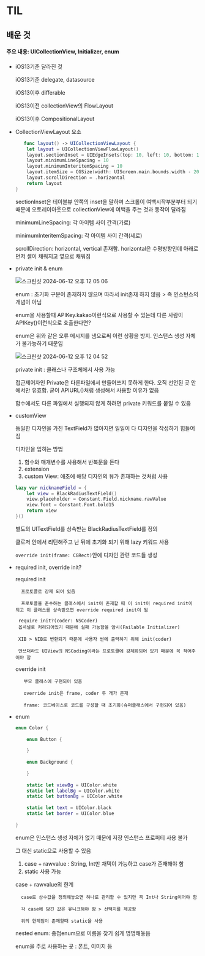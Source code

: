 # TIL

## 배운 것

#### 주요 내용: UICollectionView, Initializer, enum

* iOS13기준 달라진 것

    iOS13기준 delegate, datasource

    iOS13이후 differable 

    iOS13이전 collectionView의 FlowLayout

    iOS13이후 CompositionalLayout
  
* CollectionViewLayout 요소

    ```swift
       func layout() -> UICollectionViewLayout {
        let layout = UICollectionViewFlowLayout()
        layout.sectionInset = UIEdgeInsets(top: 10, left: 10, bottom: 10, right: 0)
        layout.minimumLineSpacing = 10 
        layout.minimumInteritemSpacing = 10
        layout.itemSize = CGSize(width: UIScreen.main.bounds.width - 20, height: 80)
        layout.scrollDirection = .horizontal
        return layout
    }
    ```

    sectionInset은 테이블뷰 안쪽의 inset을 말하며 스크롤이 여백시작부분부터 되기 때문에 오토레이아웃으로 collectionView에 여백을 주는 것과 동작이 달라짐

    minimumLineSpacing: 각 아이템 사이 간격(가로)
    
    minimumInteritemSpacing: 각 아이템 사이 간격(세로)

    scrollDirection: horizontal, vertical 존재함. horizontal은 수평방향인데 아래로 먼저 셀이 채워지고 옆으로 채워짐

* private init & enum
  

    ![스크린샷 2024-06-12 오후 12 05 06](https://github.com/dream7739/TIL/assets/24262395/496b4d86-9f12-4cae-9f8f-b4f254c6bd3e)

    enum : 초기화 구문이 존재하지 않으며 따라서 init존재 하지 않음 > 즉 인스턴스의 개념이 아님

    enum을 사용할때 APIKey.kakao이런식으로 사용할 수 있는데 다른 사람이 APIKey()이런식으로 호출한다면?

    enum은 위와 같은 오류 메시지를 냄으로써 이런 상황을 방지. 인스턴스 생성 자체가 불가능하기 때문임

    ![스크린샷 2024-06-12 오후 12 04 52](https://github.com/dream7739/TIL/assets/24262395/cb6b6b3d-43dd-44a9-9da3-cbf0556c828b)

    private init : 클래스나 구조체에서 사용 가능

    접근제어자인 Private은 다른파일에서 만들어쓰지 못하게 한다. 오직 선언된 곳 안에서만 유효함. 굳이 APIURL()처럼 생성해서 사용할 이유가 없음

    함수에서도 다른 파일에서 실행되지 않게 하려면 private 키워드를 붙일 수 있음

* customView

    동일한 디자인을 가진 TextField가 많아지면 일일이 다 디자인을 작성하기 힘들어짐

    디자인을 입히는 방법
    1. 함수와 매개변수를 사용해서 반복문을 돈다
    2. extension
    3. custom View: 애초에 해당 디자인의 뷰가 존재하는 것처럼 사용

    
    ```swift
    lazy var nicknameField = {
        let view = BlackRadiusTextField()
        view.placeholder = Constant.Field.nickname.rawValue
        view.font = Constant.Font.bold15
        return view
    }()
    ```

    별도의 UITextField를 상속받는 BlackRadiusTextField를 정의

    클로저 안에서 리턴해주고 난 뒤에 초기화 되기 위해 lazy 키워드 사용

    `override init(frame: CGRect)`안에 디자인 관련 코드들 생성

* required init, override init?

    required init
    
        프로토콜로 강제 되어 있음

        프로토콜을 준수하는 클래스에서 init이 존재할 때 이 init이 required init이 되고 이 클래스를 상속받으면 override required init이 됨

       require init?(coder: NSCoder)
       옵셔널로 처리되어있기 때문에 실패 가능함을 암시(Failable Initializer)

       XIB > NIB로 변환되기 때문에 사용자 씬에 출력하기 위해 init(coder)

       안쓰더라도 UIView의 NSCoding이라는 프로토콜에 강제화되어 있기 때문에 꼭 적어주어야 함


    override init
    
         부모 클래스에 구현되어 있음

         override init은 frame, coder 두 개가 존재

         frame: 코드베이스로 코드를 구성할 때 초기화(슈퍼클래스에서 구현되어 있음)


* enum

    ```swift
    enum Color {
        
        enum Button {
            
        }
        
        enum Background {
            
        }
        
        static let viewBg = UIColor.white
        static let labelBg = UIColor.white
        static let buttonBg = UIColor.white
        
        static let text = UIColor.black
        static let border = UIColor.blue
        
    }
    ```

    enum은 인스턴스 생성 자체가 없기 때문에 저장 인스턴스 프로퍼티 사용 불가

    그 대신 static으로 사용할 수 있음

    1. case + rawvalue : String, Int만 채택이 가능하고 case가 존재해야 함
    2. static 사용 가능

    case + rawvalue의 한계

        case로 상수값을 정의해놓으면 하나로 관리할 수 있지만 꼭 Int나 String이어야 함

        각 case에 담긴 값은 유니크해야 함 > 선택지를 제공함
        
        위의 한계점이 존재할때 static을 사용

    nested enum: 중첩enum으로 이름을 찾기 쉽게 명명해놓음

    enum을 주로 사용하는 곳 : 폰트, 이미지 등

